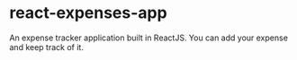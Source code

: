 # react-expenses-app
An expense tracker application built in ReactJS. You can add your expense and keep track of it.
